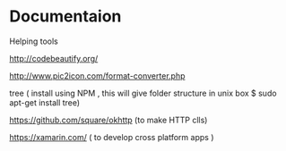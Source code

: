 # Documentaion
Helping tools

http://codebeautify.org/   

http://www.pic2icon.com/format-converter.php

tree <Folder name> ( install using NPM , this will give folder structure in unix box $ sudo apt-get install tree)

https://github.com/square/okhttp  (to make HTTP clls) 

https://xamarin.com/   ( to develop cross platform apps )


